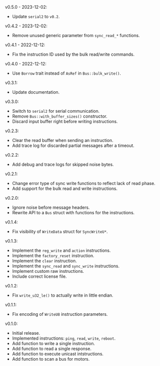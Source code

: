 v0.5.0 - 2023-12-02:
  * Update `serial2` to `v0.2`.

v0.4.2 - 2023-12-02:
  * Remove unused generic parameter from `sync_read_*` functions.

v0.4.1 - 2022-12-12:
  * Fix the instruction ID used by the bulk read/write commands.

v0.4.0 - 2022-12-12:
  * Use `Borrow` trait instead of `AsRef` in `Bus::bulk_write()`.

v0.3.1:
  * Update documentation.

v0.3.0:
  * Switch to `serial2` for serial communication.
  * Remove `Bus::with_buffer_sizes()` constructor.
  * Discard input buffer right before writing instructions.

v0.2.3:
  * Clear the read buffer when sending an instruction.
  * Add trace log for discarded partial messages after a timeout.

v0.2.2:
  * Add debug and trace logs for skipped noise bytes.

v0.2.1:
  * Change error type of sync write functions to reflect lack of read phase.
  * Add support for the bulk read and write instructions.

v0.2.0:
  * Ignore noise before message headers.
  * Rewrite API to a `Bus` struct with functions for the instructions.

v0.1.4:
  * Fix visibility of `WriteData` struct for `SyncWriteU*`.

v0.1.3:
  * Implement the `reg_write` and `action` instructions.
  * Implement the `factory_reset` instruction.
  * Implement the `clear` instruction.
  * Implement the `sync_read` and `sync_write` instructions.
  * Implement custom raw instructions.
  * Include correct license file.

v0.1.2:
  * Fix `write_u32_le()` to actually write in little endian.

v0.1.1:
  * Fix encoding of `WriteU8` instruction parameters.

v0.1.0:
  * Initial release.
  * Implemented instructions: `ping`, `read`, `write`, `reboot`.
  * Add function to write a single instruction.
  * Add function to read a single response.
  * Add function to execute unicast intstructions.
  * Add function to scan a bus for motors.
